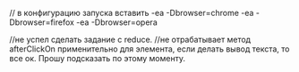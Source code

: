 // в конфигурацию запуска вставить
-ea -Dbrowser=chrome
-ea -Dbrowser=firefox
-ea -Dbrowser=opera

//не успел сделать задание с reduce.
//не отрабатывает метод afterClickOn применительно для элемента, если делать вывод
текста, то все ок. Прошу подсказать по этому моменту.